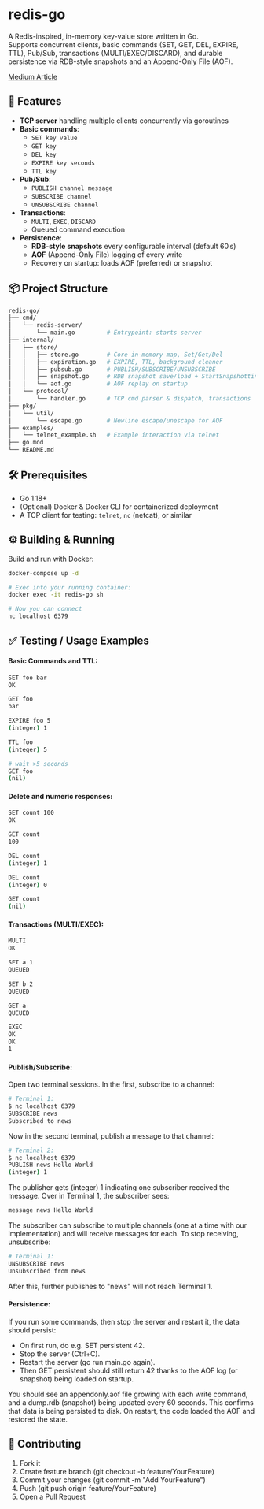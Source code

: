 # redis-go

A Redis-inspired, in-memory key-value store written in Go.  
Supports concurrent clients, basic commands (SET, GET, DEL, EXPIRE, TTL), Pub/Sub, transactions (MULTI/EXEC/DISCARD), and durable persistence via RDB-style snapshots and an Append-Only File (AOF).

[Medium Article](https://medium.com/@Chinzzii/creating-a-redis-like-in-memory-key-value-store-in-go-6f52894238c2)


## 🚀 Features

- **TCP server** handling multiple clients concurrently via goroutines  
- **Basic commands**:  
  - `SET key value`  
  - `GET key`  
  - `DEL key`  
  - `EXPIRE key seconds`  
  - `TTL key`  
- **Pub/Sub**:  
  - `PUBLISH channel message`  
  - `SUBSCRIBE channel`  
  - `UNSUBSCRIBE channel`  
- **Transactions**:  
  - `MULTI`, `EXEC`, `DISCARD`  
  - Queued command execution  
- **Persistence**:  
  - **RDB-style snapshots** every configurable interval (default 60 s)  
  - **AOF** (Append-Only File) logging of every write  
  - Recovery on startup: loads AOF (preferred) or snapshot  


## 📦 Project Structure
```bash
redis-go/
├── cmd/
│   └── redis-server/
│       └── main.go         # Entrypoint: starts server
├── internal/
│   ├── store/
│   │   ├── store.go        # Core in-memory map, Set/Get/Del
│   │   ├── expiration.go   # EXPIRE, TTL, background cleaner
│   │   ├── pubsub.go       # PUBLISH/SUBSCRIBE/UNSUBSCRIBE
│   │   ├── snapshot.go     # RDB snapshot save/load + StartSnapshotting
│   │   └── aof.go          # AOF replay on startup
│   └── protocol/
│       └── handler.go      # TCP cmd parser & dispatch, transactions
├── pkg/
│   └── util/
│       └── escape.go       # Newline escape/unescape for AOF
├── examples/
│   └── telnet_example.sh   # Example interaction via telnet
├── go.mod
└── README.md
```


## 🛠 Prerequisites

- Go 1.18+  
- (Optional) Docker & Docker CLI for containerized deployment  
- A TCP client for testing: `telnet`, `nc` (netcat), or similar  


## ⚙️ Building & Running

Build and run with Docker:
```bash
docker-compose up -d

# Exec into your running container:
docker exec -it redis-go sh     

# Now you can connect
nc localhost 6379
```


## ✅ Testing / Usage Examples

#### Basic Commands and TTL:
```bash
SET foo bar
OK

GET foo
bar

EXPIRE foo 5
(integer) 1

TTL foo
(integer) 5

# wait >5 seconds
GET foo
(nil)
```

#### Delete and numeric responses:
```bash
SET count 100
OK

GET count
100

DEL count
(integer) 1

DEL count
(integer) 0

GET count
(nil)
```

#### Transactions (MULTI/EXEC):
```bash
MULTI
OK

SET a 1
QUEUED

SET b 2
QUEUED

GET a
QUEUED

EXEC
OK
OK
1
```

#### Publish/Subscribe:
Open two terminal sessions. In the first, subscribe to a channel:
```bash
# Terminal 1:
$ nc localhost 6379
SUBSCRIBE news
Subscribed to news
```
Now in the second terminal, publish a message to that channel:
```bash
# Terminal 2:
$ nc localhost 6379
PUBLISH news Hello World
(integer) 1
```
The publisher gets (integer) 1 indicating one subscriber received the message. Over in Terminal 1, the subscriber sees:
```bash
message news Hello World
```
The subscriber can subscribe to multiple channels (one at a time with our implementation) and will receive messages for each. To stop receiving, unsubscribe:
```bash
# Terminal 1:
UNSUBSCRIBE news
Unsubscribed from news
```
After this, further publishes to "news" will not reach Terminal 1.

#### Persistence:
If you run some commands, then stop the server and restart it, the data should persist:
- On first run, do e.g. SET persistent 42.
- Stop the server (Ctrl+C).
- Restart the server (go run main.go again).
- Then GET persistent should still return 42 thanks to the AOF log (or snapshot) being loaded on startup.

You should see an appendonly.aof file growing with each write command, and a dump.rdb (snapshot) being updated every 60 seconds. This confirms that data is being persisted to disk. On restart, the code loaded the AOF and restored the state.


## 🤝 Contributing
1. Fork it
2. Create feature branch (git checkout -b feature/YourFeature)
3. Commit your changes (git commit -m "Add YourFeature")
4. Push (git push origin feature/YourFeature)
5. Open a Pull Request

